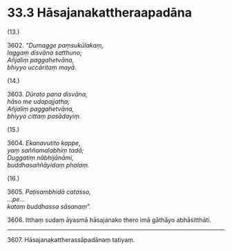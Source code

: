 # 33.3 Hāsajanakattheraapadāna

(13.)

3602\. _“Dumagge paṃsukūlakaṃ,_  
_laggaṃ disvāna satthuno;_  
_Añjaliṃ paggahetvāna,_  
_bhiyyo uccāritaṃ mayā._  

(14.)

3603\. _Dūrato pana disvāna,_  
_hāso me udapajjatha;_  
_Añjaliṃ paggahetvāna,_  
_bhiyyo cittaṃ pasādayiṃ._  

(15.)

3604\. _Ekanavutito kappe,_  
_yaṃ saññamalabhiṃ tadā;_  
_Duggatiṃ nābhijānāmi,_  
_buddhasaññāyidaṃ phalaṃ._  

(16.)

3605\. _Paṭisambhidā catasso,_  
_…pe…_  
_kataṃ buddhassa sāsanaṃ”._  

3606\. Itthaṃ sudaṃ āyasmā hāsajanako thero imā gāthāyo abhāsitthāti.

---

3607\. Hāsajanakattherassāpadānaṃ tatiyaṃ.

